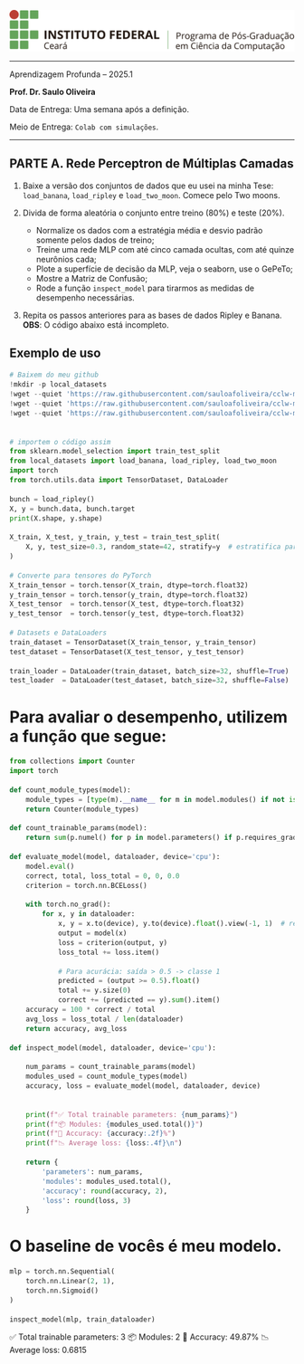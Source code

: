 


![logo](../ppgc_logo.png)

---

Aprendizagem Profunda – 2025.1

**Prof. Dr. Saulo Oliveira**

Data de Entrega: Uma semana após a definição.

Meio de Entrega: ```Colab com simulações```.

---

## PARTE A. Rede Perceptron de Múltiplas Camadas

1. Baixe a versão dos conjuntos de dados que eu usei na minha Tese: ```load_banana```, ```load_ripley``` e ```load_two_moon```. Comece pelo Two moons.
   
2. Divida de forma aleatória o conjunto entre treino (80%) e teste (20%).
   
   -  Normalize os dados com a estratégia média e desvio padrão somente pelos
dados de treino;   
   - Treine uma rede MLP com até cinco camada ocultas, com até quinze neurônios cada;   
   - Plote a superfície de decisão da MLP, veja o seaborn, use o GePeTo;   
   - Mostre a Matriz de Confusão;
   - Rode a função ```inspect_model``` para tirarmos as medidas de desempenho necessárias.

1. Repita os passos anteriores para as bases de dados Ripley e Banana.
**OBS**: O código abaixo está incompleto.

## Exemplo de uso

```python
# Baixem do meu github
!mkdir -p local_datasets
!wget --quiet 'https://raw.githubusercontent.com/sauloafoliveira/cclw-mlm/master/local_datasets/__init__.py' -O 'local_datasets/__init__.py'
!wget --quiet 'https://raw.githubusercontent.com/sauloafoliveira/cclw-mlm/master/local_datasets/datasets-7627-10826-banana.csv' -O 'local_datasets/datasets-7627-10826-banana.csv'
!wget --quiet 'https://raw.githubusercontent.com/sauloafoliveira/cclw-mlm/master/local_datasets/rip.csv' -O 'local_datasets/rip.csv'


# importem o código assim
from sklearn.model_selection import train_test_split
from local_datasets import load_banana, load_ripley, load_two_moon
import torch
from torch.utils.data import TensorDataset, DataLoader

bunch = load_ripley()
X, y = bunch.data, bunch.target
print(X.shape, y.shape)

X_train, X_test, y_train, y_test = train_test_split(
    X, y, test_size=0.3, random_state=42, stratify=y  # estratifica para manter proporção de classes
)

# Converte para tensores do PyTorch
X_train_tensor = torch.tensor(X_train, dtype=torch.float32)
y_train_tensor = torch.tensor(y_train, dtype=torch.float32)
X_test_tensor  = torch.tensor(X_test, dtype=torch.float32)
y_test_tensor  = torch.tensor(y_test, dtype=torch.float32)

# Datasets e DataLoaders
train_dataset = TensorDataset(X_train_tensor, y_train_tensor)
test_dataset = TensorDataset(X_test_tensor, y_test_tensor)

train_loader = DataLoader(train_dataset, batch_size=32, shuffle=True)
test_loader  = DataLoader(test_dataset, batch_size=32, shuffle=False)

```


# Para avaliar o desempenho, utilizem a função que segue:
```python
from collections import Counter
import torch

def count_module_types(model):
    module_types = [type(m).__name__ for m in model.modules() if not isinstance(m, torch.nn.Sequential)]
    return Counter(module_types)

def count_trainable_params(model):
    return sum(p.numel() for p in model.parameters() if p.requires_grad)

def evaluate_model(model, dataloader, device='cpu'):
    model.eval()
    correct, total, loss_total = 0, 0, 0.0
    criterion = torch.nn.BCELoss()

    with torch.no_grad():
        for x, y in dataloader:
            x, y = x.to(device), y.to(device).float().view(-1, 1)  # reshape y to match output
            output = model(x)
            loss = criterion(output, y)
            loss_total += loss.item()

            # Para acurácia: saída > 0.5 -> classe 1
            predicted = (output >= 0.5).float()
            total += y.size(0)
            correct += (predicted == y).sum().item()
    accuracy = 100 * correct / total
    avg_loss = loss_total / len(dataloader)
    return accuracy, avg_loss

def inspect_model(model, dataloader, device='cpu'):
    
    num_params = count_trainable_params(model)
    modules_used = count_module_types(model)
    accuracy, loss = evaluate_model(model, dataloader, device)


    print(f"✅ Total trainable parameters: {num_params}")
    print(f"📦 Modules: {modules_used.total()}")
    print(f"🎯 Accuracy: {accuracy:.2f}%")
    print(f"📉 Average loss: {loss:.4f}\n")

    return {
        'parameters': num_params,
        'modules': modules_used.total(),
        'accuracy': round(accuracy, 2),
        'loss': round(loss, 3)
    }
```

# O baseline de vocês é meu modelo.
```python
mlp = torch.nn.Sequential(
    torch.nn.Linear(2, 1),
    torch.nn.Sigmoid()
)

inspect_model(mlp, train_dataloader)
```

✅ Total trainable parameters: 3
📦 Modules: 2
🎯 Accuracy: 49.87%
📉 Average loss: 0.6815

